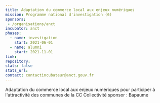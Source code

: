 ```yaml
---
title: Adaptation du commerce local aux enjeux numériques
mission: Programme national d'investigation (6)
sponsors:
 - /organisations/anct
incubator: anct
phases:
  - name: investigation
    start: 2021-06-01
  - name: alumni
    start: 2021-11-01
link: 
repository: 
stats: false
stats_url: 
contact: contactincubateur@anct.gouv.fr
---
```

Adaptation du commerce local aux enjeux numériques pour participer à l'attractivité des communes de la CC
Collectivité sponsor : Bapaume
